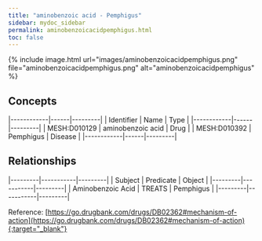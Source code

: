 ```yaml
---
title: "aminobenzoic acid - Pemphigus"
sidebar: mydoc_sidebar
permalink: aminobenzoicacidpemphigus.html
toc: false 
---
```


{% include image.html url="images/aminobenzoicacidpemphigus.png" file="aminobenzoicacidpemphigus.png" alt="aminobenzoicacidpemphigus" %}

## Concepts

|------------|------|---------|
| Identifier | Name | Type    |
|------------|------|---------|
| MESH:D010129 | aminobenzoic acid | Drug |
| MESH:D010392 | Pemphigus | Disease |
|------------|------|---------|

## Relationships

|---------|-----------|---------|
| Subject | Predicate | Object  |
|---------|-----------|---------|
| Aminobenzoic Acid | TREATS | Pemphigus |
|---------|-----------|---------|

Reference: [https://go.drugbank.com/drugs/DB02362#mechanism-of-action](https://go.drugbank.com/drugs/DB02362#mechanism-of-action){:target="_blank"}